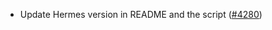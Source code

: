 - Update Hermes version in README and the script
  ([\#4280](https://github.com/anoma/namada/issues/4280))